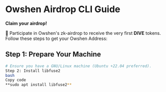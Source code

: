 # Owshen Airdrop CLI Guide

**Claim your airdrop!**

🚀 Participate in Owshen's zk-airdrop to receive the very first **DIVE** tokens. Follow these steps to get your Owshen Address:

## Step 1: Prepare Your Machine

```bash
# Ensure you have a GNU/Linux machine (Ubuntu +22.04 preferred).
Step 2: Install libfuse2
bash
Copy code
**sudo apt install libfuse2**

